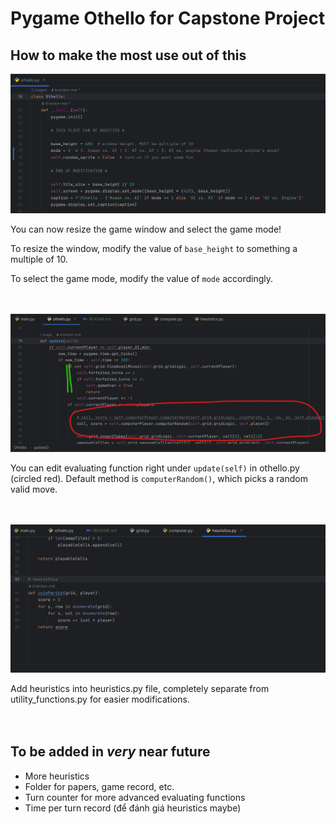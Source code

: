 # Pygame Othello for Capstone Project

## How to make the most use out of this

<img src="attachments/resize_and_mode.png">

You can now resize the game window and select the game mode!

To resize the window, modify the value of `base_height` to something a multiple of 10.

To select the game mode, modify the value of `mode` accordingly.
<br>
<br>
<br>


<img src="attachments/evaluating_function.png">

You can edit evaluating function right under `update(self)` in othello.py (circled red).
Default method is `computerRandom()`, which picks a random valid move.
<br>
<br>
<br>

<img src="attachments/heuristics_file.png">

Add heuristics into heuristics.py file, completely separate from utility_functions.py
for easier modifications.
<br>
<br>
<br>

## To be added in *very* near future
- More heuristics
- Folder for papers, game record, etc.
- Turn counter for more advanced evaluating functions
- Time per turn record (để đánh giá heuristics maybe)